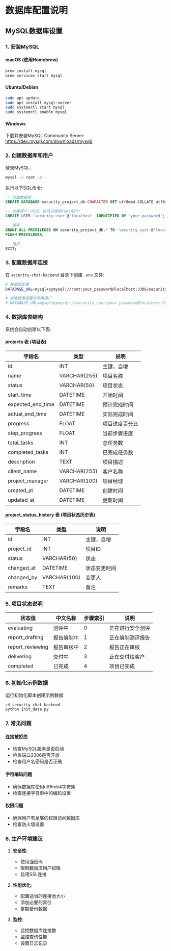 # 数据库配置说明

## MySQL数据库设置

### 1. 安装MySQL

#### macOS (使用Homebrew)
```bash
brew install mysql
brew services start mysql
```

#### Ubuntu/Debian
```bash
sudo apt update
sudo apt install mysql-server
sudo systemctl start mysql
sudo systemctl enable mysql
```

#### Windows
下载并安装MySQL Community Server: https://dev.mysql.com/downloads/mysql/

### 2. 创建数据库和用户

登录MySQL:
```bash
mysql -u root -p
```

执行以下SQL命令:
```sql
-- 创建数据库
CREATE DATABASE security_project_db CHARACTER SET utf8mb4 COLLATE utf8mb4_unicode_ci;

-- 创建用户（可选，也可以使用root用户）
CREATE USER 'security_user'@'localhost' IDENTIFIED BY 'your_password';

-- 授权
GRANT ALL PRIVILEGES ON security_project_db.* TO 'security_user'@'localhost';
FLUSH PRIVILEGES;

-- 退出
EXIT;
```

### 3. 配置数据库连接

在 `security-chat-backend` 目录下创建 `.env` 文件:
```bash
# 数据库配置
DATABASE_URL=mysql+pymysql://root:your_password@localhost:3306/security_project_db

# 或者使用创建的专用用户
# DATABASE_URL=mysql+pymysql://security_user:your_password@localhost:3306/security_project_db
```

### 4. 数据库表结构

系统会自动创建以下表:

#### projects 表 (项目表)
| 字段名 | 类型 | 说明 |
|--------|------|------|
| id | INT | 主键，自增 |
| name | VARCHAR(255) | 项目名称 |
| status | VARCHAR(50) | 项目状态 |
| start_time | DATETIME | 开始时间 |
| expected_end_time | DATETIME | 预计完成时间 |
| actual_end_time | DATETIME | 实际完成时间 |
| progress | FLOAT | 项目进度百分比 |
| step_progress | FLOAT | 当前步骤进度 |
| total_tasks | INT | 总任务数 |
| completed_tasks | INT | 已完成任务数 |
| description | TEXT | 项目描述 |
| client_name | VARCHAR(255) | 客户名称 |
| project_manager | VARCHAR(100) | 项目经理 |
| created_at | DATETIME | 创建时间 |
| updated_at | DATETIME | 更新时间 |

#### project_status_history 表 (项目状态历史表)
| 字段名 | 类型 | 说明 |
|--------|------|------|
| id | INT | 主键，自增 |
| project_id | INT | 项目ID |
| status | VARCHAR(50) | 状态 |
| changed_at | DATETIME | 状态变更时间 |
| changed_by | VARCHAR(100) | 变更人 |
| remarks | TEXT | 备注 |

### 5. 项目状态说明

| 状态值 | 中文名称 | 步骤索引 | 说明 |
|--------|----------|----------|------|
| evaluating | 测评中 | 0 | 正在进行安全测评 |
| report_drafting | 报告编制中 | 1 | 正在编制测评报告 |
| report_reviewing | 报告审核中 | 2 | 报告正在审核 |
| delivering | 交付中 | 3 | 正在交付给客户 |
| completed | 已完成 | 4 | 项目已完成 |

### 6. 初始化示例数据

运行初始化脚本创建示例数据:
```bash
cd security-chat-backend
python init_data.py
```

### 7. 常见问题

#### 连接被拒绝
- 检查MySQL服务是否启动
- 检查端口3306是否开放
- 检查用户名密码是否正确

#### 字符编码问题
- 确保数据库使用utf8mb4字符集
- 检查连接字符串中的编码设置

#### 权限问题
- 确保用户有足够的权限访问数据库
- 检查防火墙设置

### 8. 生产环境建议

1. **安全性**:
   - 使用强密码
   - 限制数据库用户权限
   - 启用SSL连接

2. **性能优化**:
   - 配置适当的连接池大小
   - 添加必要的索引
   - 定期备份数据

3. **监控**:
   - 监控数据库连接数
   - 监控查询性能
   - 设置日志记录